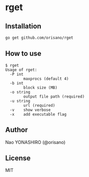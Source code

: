# rget

## Installation
```bash
go get github.com/orisano/rget
```

## How to use
```
$ rget
Usage of rget:
  -P int
    	maxprocs (default 4)
  -b int
    	block size (MB)
  -o string
    	output file path (required)
  -u string
    	url (required)
  -v	show verbose
  -x	add executable flag
```

## Author
Nao YONASHIRO (@orisano)

## License
MIT
